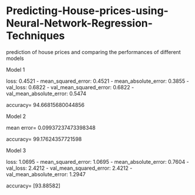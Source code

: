 # Predicting-House-prices-using-Neural-Network-Regression-Techniques
prediction of house prices and comparing the performances of different models


Model 1

loss: 0.4521 - mean_squared_error: 0.4521 - mean_absolute_error: 0.3855 - val_loss: 0.6822 - val_mean_squared_error: 0.6822 - val_mean_absolute_error: 0.5474

accuracy= 94.66815680044856



Model 2

mean error= 0.09937237473398348

accuracy= 99.17624357721598


Model 3

loss: 1.0695 - mean_squared_error: 1.0695 - mean_absolute_error: 0.7604 - val_loss: 2.4212 - val_mean_squared_error: 2.4212 - val_mean_absolute_error: 1.2947

accuracy= [93.88582]
